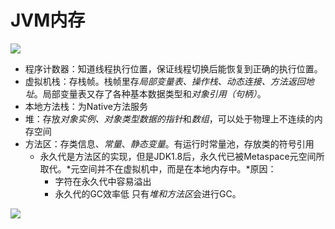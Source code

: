 # JVM内存

![][image-1]


- 程序计数器：知道线程执行位置，保证线程切换后能恢复到正确的执行位置。
- 虚拟机栈：存栈帧。栈帧里存*局部变量表、操作栈、动态连接、方法返回地址*。局部变量表又存了各种基本数据类型和*对象引用（句柄）*。
- 本地方法栈：为Native方法服务
- 堆：存放*对象实例、对象类型数据的指针*和*数组*，可以处于物理上不连续的内存空间
- 方法区：存类信息、*常量*、*静态变量*。有运行时常量池，存放类的符号引用
	* 永久代是方法区的实现，但是JDK1.8后，永久代已被Metaspace元空间所取代。*元空间并不在虚拟机中，而是在本地内存中。*原因：
		* 字符在永久代中容易溢出
		* 永久代的GC效率低
只有*堆和方法区*会进行GC。



![][image-2]

[image-1]:	https://raw.githubusercontent.com/zhangpengnian/ImageRepository/master/img/20191020223758.png
[image-2]:	https://raw.githubusercontent.com/zhangpengnian/ImageRepository/master/img/20191005120357.png